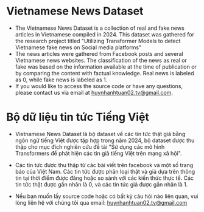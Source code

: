# Vietnamese News Dataset

- The Vietnamese News Dataset is a collection of real and fake news articles in Vietnamese compiled in 2024. This dataset was gathered for the research project titled "Utilizing Transformer Models to detect Vietnamese fake news on Social media platforms"
- The news articles were gathered from Facebook posts and several Vietnamese news websites. The classification of the news as real or fake was based on the information available at the time of publication or by comparing the content with factual knowledge. Real news is labeled as 0, while fake news is labeled as 1.
- If you would like to access the source code or have any questions, please contact us via email at huynhanhtuan02.tv@gmail.com.

# Bộ dữ liệu tin tức Tiếng Việt
- Vietnamese News Dataset là bộ dataset về các tin tức thật giả bằng ngôn ngữ tiếng Việt được tập hợp trong năm 2024, bộ dataset được thu thập cho mục đích nghiên cứu đề tài "Sử dụng các mô hình Transformers để phát hiện các tin giả tiếng Việt trên mạng xã hội". 

- Các tin tức được thu thập từ các bài viết trên facebook và một số trang báo của Việt Nam. Các tin tức được phân loại thật và giả dựa trên thông tin tại thời điểm được đăng hoặc so sánh với các kiến thức thực tế. Các tin tức thật được gắn nhãn là 0, và các tin tức giả được gắn nhãn là 1.

- Nếu bạn muốn lấy source code hoặc có bất kỳ câu hỏi nào liên quan, vui lòng liên hệ với chúng tôi qua email: huynhanhtuan02.tv@gmail.com
